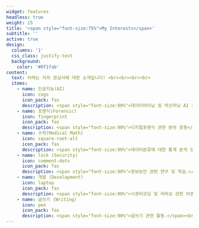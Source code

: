 ```yaml
---
widget: features
headless: true
weight: 15
title: '<span style="font-size:75%">My Interests</span>'
subtitle: ''
active: true
design:
  columns: '1'
  css_class: justify-text
  background:
    color: '#0f1fab'
content:
  text: 아래는 저의 관심사에 대한 소개입니다! <br><br><br><br>
  items:
    - name: 인공지능(AI)
      icon: cogs
      icon_pack: fas
      description: <span style="font-size:90%">데이터마이닝 및 머신러닝 AI 기술 적용.</span><br><br>
    - name: 포렌식(Forensic)
      icon: fingerprint
      icon_pack: fas
      description: <span style="font-size:90%">디지털포렌식 관련 분야 응용</span><br><br>
    - name: 수학(Medical Math)
      icon: square-root-alt
      icon_pack: fas
      description: <span style="font-size:90%">데이터분류에 대한 통계 분석 모델링 관련 연구 수행.</span><br><br>
    - name: lock (Security)
      icon: comment-dots
      icon_pack: fas
      description: <span style="font-size:90%">정보보안 관련 연구 및 학습.</span><br><br>
    - name: 개발 (Development)
      icon: laptop
      icon_pack: fas
      description: <span style="font-size:90%">시큐어코딩 및 리버싱 관련 어셈블리어 공부</span><br><br>
    - name: 글쓰기 (Writing)
      icon: pen
      icon_pack: fas
      description: <span style="font-size:90%">글쓰기 관련 활동.</span><br><br>
---
```


